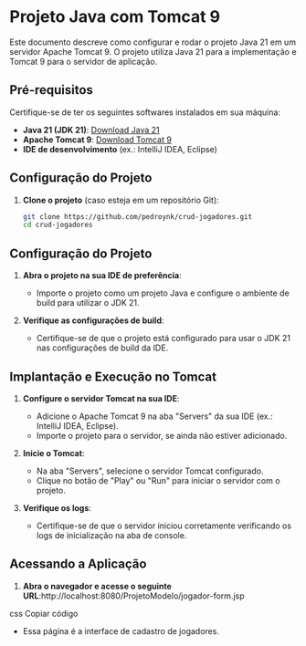 # Projeto Java com Tomcat 9

Este documento descreve como configurar e rodar o projeto Java 21 em um servidor Apache Tomcat 9. O projeto utiliza Java 21 para a implementação e Tomcat 9 para o servidor de aplicação.

## Pré-requisitos

Certifique-se de ter os seguintes softwares instalados em sua máquina:

- **Java 21 (JDK 21)**: [Download Java 21](https://www.oracle.com/java/technologies/javase/jdk21-archive-downloads.html)
- **Apache Tomcat 9**: [Download Tomcat 9](https://tomcat.apache.org/download-90.cgi)
- **IDE de desenvolvimento** (ex.: IntelliJ IDEA, Eclipse)

## Configuração do Projeto

1. **Clone o projeto** (caso esteja em um repositório Git):
   ```bash
   git clone https://github.com/pedroynk/crud-jogadores.git
   cd crud-jogadores
   
## Configuração do Projeto

1. **Abra o projeto na sua IDE de preferência**:
   - Importe o projeto como um projeto Java e configure o ambiente de build para utilizar o JDK 21.

2. **Verifique as configurações de build**:
   - Certifique-se de que o projeto está configurado para usar o JDK 21 nas configurações de build da IDE.

## Implantação e Execução no Tomcat

1. **Configure o servidor Tomcat na sua IDE**:
   - Adicione o Apache Tomcat 9 na aba "Servers" da sua IDE (ex.: IntelliJ IDEA, Eclipse).
   - Importe o projeto para o servidor, se ainda não estiver adicionado.

2. **Inicie o Tomcat**:
   - Na aba "Servers", selecione o servidor Tomcat configurado.
   - Clique no botão de "Play" ou "Run" para iniciar o servidor com o projeto.

3. **Verifique os logs**:
   - Certifique-se de que o servidor iniciou corretamente verificando os logs de inicialização na aba de console.

## Acessando a Aplicação

1. **Abra o navegador e acesse o seguinte URL**:http://localhost:8080/ProjetoModelo/jogador-form.jsp

css
Copiar código
- Essa página é a interface de cadastro de jogadores.

